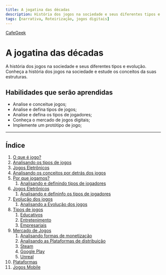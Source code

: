 ```yaml
---
title: A jogatina das décadas
description: História dos jogos na sociedade e seus diferentes tipos e evoluções
tags: [narrativa, Roteirização, jogos digitais]
---
```

[CafeGeek](http://cafegeek.eti.br)

# A jogatina das décadas
A história dos jogos na sociedade e seus diferentes tipos e evolução. Conheça a história dos jogos na sociedade e estude os conceitos da suas estruturas.

## Habilidades que serão aprendidas  
- Analise e conceitue jogos;    
- Analise e defina tipos de jogos;    
- Analise e defina os tipos de jogadores;      
- Conheça o mercado de jogos digitais;    
- Implemente um protótipo de jogo;    
---
## Índice
1. [O que é jogo?](o_que_e_jogo.html)
1. [Analisando os tipos de jogos](analisando_tipos_de_jogos.html)
1. [Jogos Eletrônicos](jogos_eletronicos.html)
1. [Analisando os conceitos por detrás dos jogos](#1.1)
1. [Por que jogamos?](#2)    
    1. [Analisando e definindo tipos de jogadores](#2)
1. [Jogos Eletrônicos](#1)
    1. [Analisando e defininfo os tipos de jogadores](#1)
1. [Evolução dos jogos](#2)
    1. [Analisando a Evolução dos jogos](#)
1. [Tipos de jogos](#1)
    1. [Educativos](#)
    1. [Entretenimento](#)
    1. [Empresariais](#)
1. [Mercado de Jogos](#)
    1. [Analisando formas de monetização](#)
    1. [Analisando as Plataformas de distribuição](#)
    1. [Steam](#)
    1. [Google Play](#)
    1. [Unreal](#)    
1. [Plataformas](#1)    
1. [Jogos Mobile](#1)
